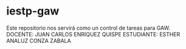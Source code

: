 # iestp-gaw
Este repositorio nos servirá como un control de tareas para GAW.
DOCENTE: JUAN CARLOS ENRIQUEZ QUISPE
ESTUDIANTE: ESTHER ANALUZ CONZA ZABALA